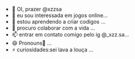 - 👋 OI, prazer @xzzsa
- 👀 eu sou interessada em jogos online...
- 🌱 estou aprendendo a criar codigos ...
- 💞️ procuro colaborar com a vida ...
- 📫 entrar em contato comigo pelo ig @_xzz.sa...
- 😄 Pronouns🗾 ...
- ⚡ curiosidades:sei lava a louça ...

<!---
xzzsa/xzzsa is a ✨ special ✨ repository because its `README.md` (this file) appears on your GitHub profile.
You can click the Preview link to take a look at your changes.
--->
